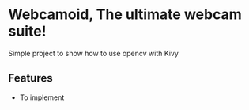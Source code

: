 # Webcamoid, The ultimate webcam suite! #

Simple project to show how to use opencv with Kivy

## Features ##
* To implement
